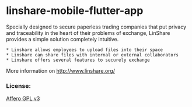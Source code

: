 # linshare-mobile-flutter-app

Specially designed to secure paperless trading companies that put privacy and
traceability in the heart of their problems of exchange, LinShare provides a
simple solution completely intuitive.

    * Linshare allows employees to upload files into their space
    * Linshare can share files with internal or external collaborators
    * Linshare offers several features to securely exchange
   
More information on http://www.linshare.org/

### License:

[Affero GPL v3](http://www.gnu.org/licenses/agpl-3.0.html)

